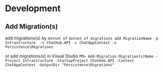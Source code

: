 # Development
## Add Migration(s)
add migrations(s) by `dotnet ef`
`dotnet ef migrations add MigrationName -p Infrastructure  -s ChatHub.API -c ChatAppContext -o Persistence\Migrations`

or add migrations(s) in Visual Studio
`PM> Add-Migration Migration(s)Name -Project Infrastructure -StartupProject ChatHub.API -Context ChatAppContext -OutputDir "Persistence\Migrations"`